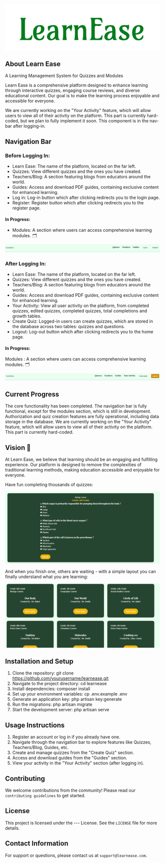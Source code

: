 <p align="center"><img src="markdown_images/logo.png" alt="LE Logo"></p>


## About Learn Ease
A Learning Management System for Quizzes and Modules

Learn Ease is a comprehensive platform designed to enhance learning through interactive quizzes, engaging course reviews, and diverse educational content. Our goal is to make the learning process enjoyable and accessible for everyone. 

 We are currently working on the "Your Activity" feature, which will allow users to view all of their activity on the platform. This part is currently hard-coded, but we plan to fully implement it soon. This component is in the nav-bar after logging-in.

## Navigation Bar

### Before Logging In:

- Learn Ease: The name of the platform, located on the far left.
- Quizzes: View different quizzes and the ones you have created.
- Teachers/Blog: A section featuring blogs from educators around the world.
- Guides: Access and download PDF guides, containing exclusive content for enhanced learning.
- Log in: Log-in button which after clicking redirects you to the login page.
- Register: Register button which after clicking redirects you to the register page.

#### In Progress:
- Modules: A section where users can access comprehensive learning modules. 🗂

<p align=""><img src="markdown_images/nav-bar_1.png" alt=" Nav Bar Before Log In"></p>

### After Logging In:

- Learn Ease: The name of the platform, located on the far left.
- Quizzes: View different quizzes and the ones you have created.
- Teachers/Blog: A section featuring blogs from educators around the world.
- Guides: Access and download PDF guides, containing exclusive content for enhanced learning.
- Your Activity: View all user activity on the platform, from completed quizzes, edited quizzes, completed quizzes, total completions and growth tables.
- Create Quiz: Logged-in users can create quizzes, which are stored in the database across two tables: quizzes and questions.
- Logout: Log-out button which after clicking redirects you to the home page.

#### In Progress:
 Modules : A section where users can access comprehensive learning modules. 🗂

<p align=""><img src="markdown_images/nav-bar_2.png" alt=" Nav Bar After Log In"></p>

## Current Progress

The core functionality has been completed. The navigation bar is fully functional, except for the modules section, which is still in development. Authorization and quiz creation features are fully operational, including data storage in the database. We are currently working on the "Your Activity" feature, which will allow users to view all of their activity on the platform. This part is currently hard-coded.


## Vision 👀

At Learn Ease, we believe that learning should be an engaging and fulfilling experience. Our platform is designed to remove the complexities of traditional learning methods, making education accessible and enjoyable for everyone.

Have fun completing thousands of quizzes: <p align=""><img src="markdown_images/quiz.png" alt=" Quiz "></p>
And when you finish one, others are waiting - with a simple layout you can finally understand what you are learning:
<p align=""><img src="markdown_images/multiple.png" alt=" Quiz "></p>


## Installation and Setup
1. Clone the repository: git clone https://github.com/yourusername/learnease.git
2. Navigate to the project directory: cd learnease
3. Install dependencies: composer install
4. Set up your environment variables: cp .env.example .env
5. Generate an application key: php artisan key:generate
6. Run the migrations: php artisan migrate
7. Start the development server: php artisan serve

## Usage Instructions
1. Register an account or log in if you already have one.
2. Navigate through the navigation bar to explore features like Quizzes, Teachers/Blog, Guides, etc.
3. Create and manage quizzes from the "Create Quiz" section.
4. Access and download guides from the "Guides" section.
5. View your activity in the "Your Activity" section (after logging in).

## Contributing

We welcome contributions from the community! Please read our `contributing guidelines` to get started.

## License
This project is licensed under the --- License. See the `LICENSE` file for more details.

## Contact Information
For support or questions, please contact us at `support@learnease.com`.

